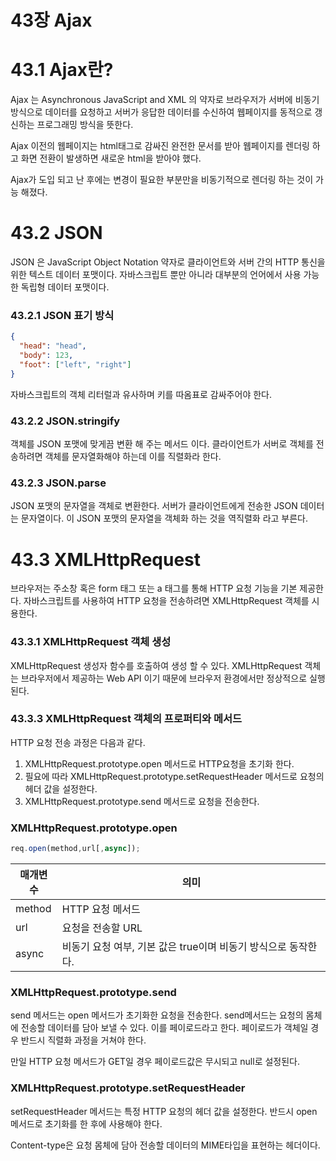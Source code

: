 # 43장 Ajax

# 43.1 Ajax란?

Ajax 는 Asynchronous JavaScript and XML 의 약자로 브라우저가 서버에 비동기 방식으로 데이터를 요청하고 서버가 응답한 데이터를 수신하여 웹페이지를 동적으로 갱신하는 프로그래밍 방식을 뜻한다.

Ajax 이전의 웹페이지는 html태그로 감싸진 완전한 문서를 받아 웹페이지를 렌더링 하고 화면 전환이 발생하면 새로운 html을 받아야 했다.

Ajax가 도입 되고 난 후에는 변경이 필요한 부분만을 비동기적으로 렌더링 하는 것이 가능 해졌다.

###

# 43.2 JSON

JSON 은 JavaScript Object Notation 약자로 클라이언트와 서버 간의 HTTP 통신을 위한 텍스트 데이터 포맷이다. 자바스크립트 뿐만 아니라 대부분의 언어에서 사용 가능한 독립형 데이터 포맷이다.

### 43.2.1 JSON 표기 방식

```json
{
  "head": "head",
  "body": 123,
  "foot": ["left", "right"]
}
```

자바스크립트의 객체 리터럴과 유사하며 키를 따옴표로 감싸주어야 한다.

### 43.2.2 JSON.stringify

객체를 JSON 포맷에 맞게끔 변환 해 주는 메서드 이다. 클라이언트가 서버로 객체를 전송하려면 객체를 문자열화해야 하는데 이를 직렬화라 한다.

### 43.2.3 JSON.parse

JSON 포맷의 문자열을 객체로 변환한다. 서버가 클라이언트에게 전송한 JSON 데이터는 문자열이다. 이 JSON 포맷의 문자열을 객체화 하는 것을 역직렬화 라고 부른다.

# 43.3 XMLHttpRequest

브라우저는 주소창 혹은 form 태그 또는 a 태그를 통해 HTTP 요청 기능을 기본 제공한다. 자바스크립트를 사용하여 HTTP 요청을 전송하려면 XMLHttpRequest 객체를 시용한다.

### 43.3.1 XMLHttpRequest 객체 생성

XMLHttpRequest 생성자 함수를 호출하여 생성 할 수 있다. XMLHttpRequest 객체는 브라우저에서 제공하는 Web API 이기 때문에 브라우저 환경에서만 정상적으로 실행된다.

### 43.3.3 XMLHttpRequest 객체의 프로퍼티와 메서드

HTTP 요청 전송 과정은 다음과 같다.

1. XMLHttpRequest.prototype.open 메서드로 HTTP요청을 초기화 한다.
2. 필요에 따라 XMLHttpRequest.prototype.setRequestHeader 메서드로 요청의 헤더 값을 설정한다.
3. XMLHttpRequest.prototype.send 메서드로 요청을 전송한다.

### XMLHttpRequest.prototype.open

```jsx
req.open(method,url[,async]);
```

| 매개변수 | 의미                                                           |
| -------- | -------------------------------------------------------------- |
| method   | HTTP 요청 메서드                                               |
| url      | 요청을 전송할 URL                                              |
| async    | 비동기 요청 여부, 기본 값은 true이며 비동기 방식으로 동작한다. |

### XMLHttpRequest.prototype.send

send 메서드는 open 메서드가 초기화한 요청을 전송한다. send메서드는 요청의 몸체에 전송할 데이터를 담아 보낼 수 있다. 이를 페이로드라고 한다. 페이로드가 객체일 경우 반드시 직렬화 과정을 거쳐야 한다.

만일 HTTP 요청 메서드가 GET일 경우 페이로드값은 무시되고 null로 설정된다.

### XMLHttpRequest.prototype.setRequestHeader

setRequestHeader 메서드는 특정 HTTP 요청의 헤더 값을 설정한다. 반드시 open 메서드로 초기화를 한 후에 사용해야 한다.

Content-type은 요청 몸체에 담아 전송할 데이터의 MIME타입을 표현하는 헤더이다.
